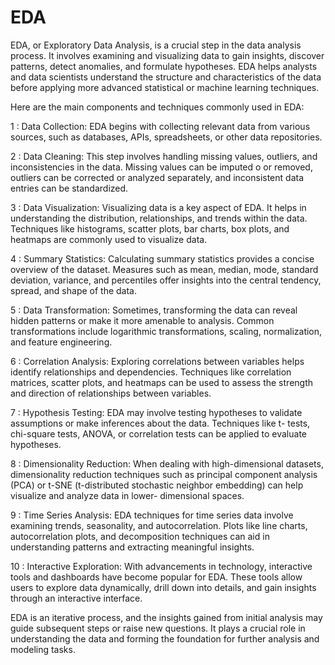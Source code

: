 # EDA

EDA, or Exploratory Data Analysis, is a crucial step in the data analysis process. It involves examining and visualizing data to gain insights, discover patterns, detect anomalies, and formulate hypotheses. EDA helps analysts and data scientists understand the structure and characteristics of the data before applying more advanced statistical or machine learning techniques.

Here are the main components and techniques commonly used in EDA:

1 : Data Collection: EDA begins with collecting relevant data from various sources, such as databases, APIs, spreadsheets, or other data 
    repositories.

2 : Data Cleaning: This step involves handling missing values, outliers, and inconsistencies in the data. Missing values can be imputed o 
    or removed, outliers can be corrected or analyzed separately, and inconsistent data entries can be standardized.

3 : Data Visualization: Visualizing data is a key aspect of EDA. It helps in understanding the distribution, relationships, and trends 
    within the data. Techniques like histograms, scatter plots, bar charts, box plots, and heatmaps are commonly used to visualize data.

4 : Summary Statistics: Calculating summary statistics provides a concise overview of the dataset. Measures such as mean, median, mode, 
    standard deviation, variance, and percentiles offer insights into the central tendency, spread, and shape of the data.

5 : Data Transformation: Sometimes, transforming the data can reveal hidden patterns or make it more amenable to analysis. Common 
    transformations include logarithmic transformations, scaling, normalization, and feature engineering.

6 : Correlation Analysis: Exploring correlations between variables helps identify relationships and dependencies. Techniques like 
    correlation matrices, scatter plots, and heatmaps can be used to assess the strength and direction of relationships between variables.

7 : Hypothesis Testing: EDA may involve testing hypotheses to validate assumptions or make inferences about the data. Techniques like t- 
    tests, chi-square tests, ANOVA, or correlation tests can be applied to evaluate hypotheses.

8 : Dimensionality Reduction: When dealing with high-dimensional datasets, dimensionality reduction techniques such as principal 
    component analysis (PCA) or t-SNE (t-distributed stochastic neighbor embedding) can help visualize and analyze data in lower- 
    dimensional spaces.

9 : Time Series Analysis: EDA techniques for time series data involve examining trends, seasonality, and autocorrelation. Plots like line 
    charts, autocorrelation plots, and decomposition techniques can aid in understanding patterns and extracting meaningful insights.

10 : Interactive Exploration: With advancements in technology, interactive tools and dashboards have become popular for EDA. These tools 
     allow users to explore data dynamically, drill down into details, and gain insights through an interactive interface.

EDA is an iterative process, and the insights gained from initial analysis may guide subsequent steps or raise new questions. It plays a crucial role in understanding the data and forming the foundation for further analysis and modeling tasks.






